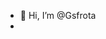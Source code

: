 - 👋 Hi, I’m @Gsfrota
- 
<!---
Gsfrota/Gsfrota is a ✨ special ✨ repository because its `README.md` (this file) appears on your GitHub profile.
You can click the Preview link to take a look at your changes.
--->
